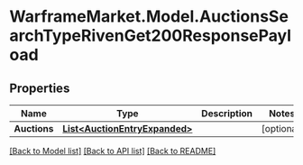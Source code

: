 # WarframeMarket.Model.AuctionsSearchTypeRivenGet200ResponsePayload

## Properties

Name | Type | Description | Notes
------------ | ------------- | ------------- | -------------
**Auctions** | [**List&lt;AuctionEntryExpanded&gt;**](AuctionEntryExpanded.md) |  | [optional] 

[[Back to Model list]](../README.md#documentation-for-models) [[Back to API list]](../README.md#documentation-for-api-endpoints) [[Back to README]](../README.md)

